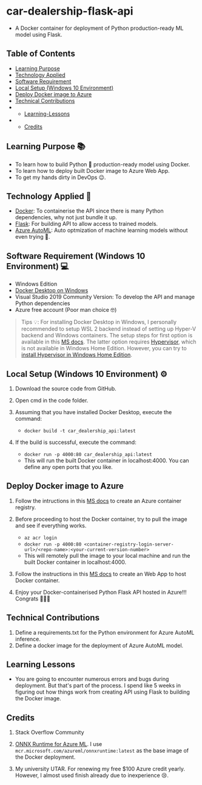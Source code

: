 # car-dealership-flask-api
- A Docker container for deployment of Python production-ready ML model using Flask. 

## Table of Contents
* [Learning Purpose](#Learning-Purpose-&#128218;)
* [Technology Applied](#Technology-Applied-&#129302;)
* [Software Requirement](#Software-Requirement-(Windows-10-Environment)-&#128187;)
* [Local Setup (Windows 10 Environment)](#Local-Setup-(Windows-10-Environment)-&#x2699;)
* [Deploy Docker image to Azure](#Deploy-Docker-image-to-Azure)
* [Technical Contributions](#Technical-Contributions)
* * [Learning-Lessons](#Learning-Lessons)
* * [Credits](#Credits)

## Learning Purpose &#128218;
- To learn how to build Python &#128013; production-ready model using Docker.
- To learn how to deploy built Docker image to Azure Web App.
- To get my hands dirty in DevOps &#128521;.

## Technology Applied &#129302;
- [Docker](https://www.docker.com/): To containerise the API since there is many Python dependencies, why not just bundle it up.
- [Flask](https://flask.palletsprojects.com/en/2.0.x/): For building API to allow access to trained models.
- [Azure AutoML](https://docs.microsoft.com/en-us/azure/machine-learning/concept-automated-ml): Auto optmization of machine learning models without even trying &#129315;.

## Software Requirement (Windows 10 Environment) &#128187;
- Windows Edition
- [Docker Desktop on Windows](https://docs.docker.com/docker-for-windows/install/)
- Visual Studio 2019 Community Version: To develop the API and manage Python dependencies
- Azure free account (Poor man choice &#129299;)

> Tips &#128161;: For installing Docker Desktop in Windows, I personally recommended to setup WSL 2 backend instead of setting up Hyper-V backend and Windows containers.
The setup steps for first option is available in this [MS docs](https://docs.microsoft.com/en-us/windows/wsl/install-win10). The latter option requires [Hypervisor](https://docs.microsoft.com/en-us/answers/questions/29175/installation-of-hyper-v-on-windows-10-home.html), which is not available in Windows Home Edition. However, you can try to [install Hypervisor in Windows Home Edition](https://www.itechtics.com/enable-hyper-v-windows-10-home/).

## Local Setup (Windows 10 Environment) &#x2699;

1. Download the source code from GitHub.

2. Open cmd in the code folder.

3. Assuming that you have installed Docker Desktop, execute the command:
    - `docker build -t car_dealership_api:latest`

4. If the build is successful, execute the command:

    - `docker run -p 4000:80 car_dealership_api:latest`
    - This will run the built Docker container in localhost:4000. You can define any open ports that you like.

## Deploy Docker image to Azure

1. Follow the intructions in this [MS docs](https://docs.microsoft.com/en-us/azure/container-registry/container-registry-get-started-portal#create-a-container-registry) to create an Azure container registry. 

2. Before proceeding to host the Docker container, try to pull the image and see if everything works.

    - `az acr login`
    - `docker run -p 4000:80 <container-registry-login-server-url>/<repo-name>:<your-current-version-number>`
    - This will remotely pull the image to your local machine and run the built Docker container in localhost:4000.

3. Follow the instructions in this [MS docs](https://docs.microsoft.com/en-us/azure/devops/pipelines/apps/cd/deploy-docker-webapp?view=azure-devops&tabs=python) to create an Web App to host Docker container.

4. Enjoy your Docker-containerised Python Flask API hosted in Azure!!! Congrats &#127881;&#127870;&#127882;

## Technical Contributions
1. Define a requirements.txt for the Python environment for Azure AutoML inference.
2. Define a docker image for the deployment of Azure AutoML model. 

## Learning Lessons

- You are going to encounter numerous errors and bugs during deployment. But that's part of the process. I spend like 5 weeks in figuring out how things work from creating API using Flask to building the Docker image. 

## Credits
1. Stack Overflow Community

2. [ONNX Runtime for Azure ML](https://hub.docker.com/_/microsoft-azureml-onnxruntimefamily). I use `mcr.microsoft.com/azureml/onnxruntime:latest` as the base image of the Docker deployment.

3. My university UTAR. For renewing my free $100 Azure credit yearly. However, I almost used finish already due to inexperience &#128546;.
